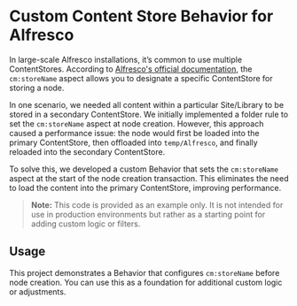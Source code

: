 # Custom Content Store Behavior for Alfresco

In large-scale Alfresco installations, it’s common to use multiple ContentStores. According to [Alfresco's official documentation](https://support.hyland.com/r/Alfresco/Alfresco-Content-Services/23.3/Alfresco-Content-Services/Administer/Content-stores/Content-store-selector), the `cm:storeName` aspect allows you to designate a specific ContentStore for storing a node. 

In one scenario, we needed all content within a particular Site/Library to be stored in a secondary ContentStore. We initially implemented a folder rule to set the `cm:storeName` aspect at node creation. However, this approach caused a performance issue: the node would first be loaded into the primary ContentStore, then offloaded into `temp/Alfresco`, and finally reloaded into the secondary ContentStore.

To solve this, we developed a custom Behavior that sets the `cm:storeName` aspect at the start of the node creation transaction. This eliminates the need to load the content into the primary ContentStore, improving performance.

> **Note:** This code is provided as an example only. It is not intended for use in production environments but rather as a starting point for adding custom logic or filters.

## Usage

This project demonstrates a Behavior that configures `cm:storeName` before node creation. You can use this as a foundation for additional custom logic or adjustments.

